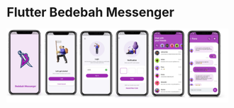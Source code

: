 # Flutter Bedebah Messenger
<img src= "https://github.com/shimozuki/Bedebah_messenger/blob/main/screen.png" width=500>


